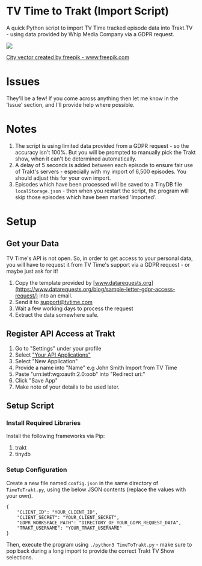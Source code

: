 # TV Time to Trakt (Import Script)
A quick Python script to import TV Time tracked episode data into Trakt.TV - using data provided by Whip Media Company via a GDPR request.

![](https://loch.digital/image_for_external_apps/4342799-01.png)

<a href='https://www.freepik.com/vectors/city'>City vector created by freepik - www.freepik.com</a>

# Issues
They'll be a few! If you come across anything then let me know in the 'Issue' section, and I'll provide help where possible.

# Notes
1. The script is using limited data provided from a GDPR request - so the accuracy isn't 100%. But you will be prompted to manually pick the Trakt show, when it can't be determined automatically.
2. A delay of 5 seconds is added between each episode to ensure fair use of Trakt's servers - especially with my import of 6,500 episodes. You should adjust this for your own import.
3. Episodes which have been processed will be saved to a TinyDB file `localStorage.json` - then when you restart the script, the program will skip those episodes which have been marked 'imported'.

# Setup
## Get your Data
TV Time's API is not open. So, in order to get access to your personal data, you will have to request it from TV Time's support via a GDPR request - or maybe just ask for it!

1. Copy the template provided by [www.datarequests.org](https://www.datarequests.org/blog/sample-letter-gdpr-access-request/) into an email.
2. Send it to support@tvtime.com
3. Wait a few working days to process the request
4. Extract the data somewhere safe.

## Register API Access at Trakt
1. Go to "Settings" under your profile
2. Select ["Your API Applications"](https://trakt.tv/oauth/applications)
3. Select "New Application"
4. Provide a name into "Name" e.g John Smith Import from TV Time
5. Paste "urn:ietf:wg:oauth:2.0:oob" into "Redirect uri:"
6. Click "Save App"
7. Make note of your details to be used later.

## Setup Script
### Install Required Libraries
Install the following frameworks via Pip:
1. trakt
2. tinydb
### Setup Configuration
Create a new file named `config.json` in the same directory of `TimeToTrakt.py`, using the below JSON contents (replace the values with your own).

```
{
    "CLIENT_ID": "YOUR_CLIENT_ID",
    "CLIENT_SECRET": "YOUR_CLIENT_SECRET",
    "GDPR_WORKSPACE_PATH": "DIRECTORY_OF_YOUR_GDPR_REQUEST_DATA",
    "TRAKT_USERNAME": "YOUR_TRAKT_USERNAME"
}
```

Then, execute the program using `./python3 TimeToTrakt.py` - make sure to pop back during a long import to provide the correct Trakt TV Show selections.